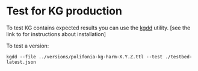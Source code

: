 # Test for KG production

To test KG contains expected results you can use the [kgdd](https://github.com/ccolonna/kgdd) utility. [see the link to for instructions about installation]

To test a version:

`kgdd --file ../versions/polifonia-kg-harm-X.Y.Z.ttl --test ./testbed-latest.json`
